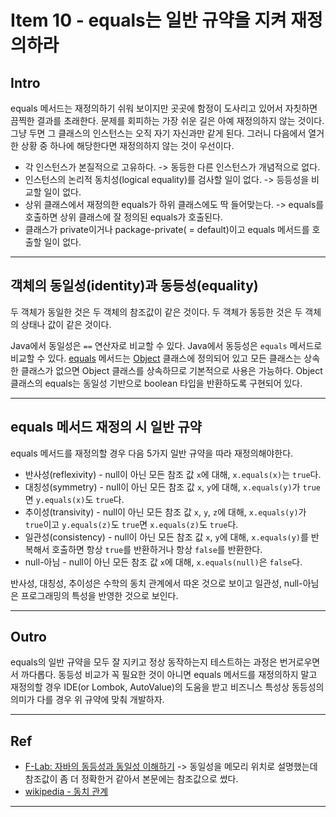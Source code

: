 # Item 10 - equals는 일반 규약을 지켜 재정의하라

## Intro

equals 메서드는 재정의하기 쉬워 보이지만 곳곳에 함정이 도사리고 있어서 자칫하면 끔찍한 결과를 초래한다. 문제를 회피하는 가장 쉬운 길은 아예 재정의하지 않는 것이다. 그냥 두면 그 클래스의 인스턴스는 오직 자기 자신과만 같게 된다. 그러니 다음에서 열거한 상황 중 하나에 해당한다면 재정의하지 않는 것이 우선이다.

- 각 인스턴스가 본질적으로 고유하다. -> 동등한 다른 인스턴스가 개념적으로 없다.
- 인스턴스의 논리적 동치성(logical equality)를 검사할 일이 없다. -> 등등성을 비교할 일이 없다.
- 상위 클래스에서 재정의한 equals가 하위 클래스에도 딱 들어맞는다. -> equals를 호출하면 상위 클래스에 잘 정의된 equals가 호출된다.
- 클래스가 private이거나 package-private( = default)이고 equals 메서드를 호출할 일이 없다.

---

## 객체의 동일성(identity)과 동등성(equality)

두 객체가 동일한 것은 두 객체의 참조값이 같은 것이다. 두 객체가 동등한 것은 두 객체의 상태나 값이 같은 것이다.

Java에서 동일성은 `==` 연산자로 비교할 수 있다. Java에서 동등성은 `equals` 메서드로 비교할 수 있다. [equals](<https://docs.oracle.com/en/java/javase/21/docs/api/java.base/java/lang/Object.html#equals(java.lang.Object)>) 메서드는 [Object](https://docs.oracle.com/en/java/javase/21/docs/api/java.base/java/lang/Object.html) 클래스에 정의되어 있고 모든 클래스는 상속한 클래스가 없으면 Object 클래스를 상속하므로 기본적으로 사용은 가능하다. Object 클래스의 equals는 동일성 기반으로 boolean 타입을 반환하도록 구현되어 있다.

---

## equals 메서드 재정의 시 일반 규약

equals 메서드를 재정의할 경우 다음 5가지 일반 규약을 따라 재정의해야한다.

- 반사성(reflexivity) - null이 아닌 모든 참조 값 `x`에 대해, `x.equals(x)`는 `true`다.
- 대칭성(symmetry) - null이 아닌 모든 참조 값 `x`, `y`에 대해, `x.equals(y)`가 `true`면 `y.equals(x)`도 `true`다.
- 추이성(transivity) - null이 아닌 모든 참조 값 `x`, `y`, `z`에 대해, `x.equals(y)`가 `true`이고 `y.equals(z)`도 `true`면 `x.equals(z)`도 `true`다.
- 일관성(consistency) - null이 아닌 모든 참조 값 `x`, `y`에 대해, `x.equals(y)`를 반복해서 호출하면 항상 `true`를 반환하거나 항상 `false`를 반환한다.
- null-아님 - null이 아닌 모든 참조 값 `x`에 대해, `x.equals(null)`은 `false`다.

반사성, 대칭성, 추이성은 수학의 동치 관계에서 따온 것으로 보이고 일관성, null-아님은 프로그래밍의 특성을 반영한 것으로 보인다.

---

## Outro

equals의 일반 규약을 모두 잘 지키고 정상 동작하는지 테스트하는 과정은 번거로우면서 까다롭다. 동등성 비교가 꼭 필요한 것이 아니면 equals 메서드를 재정의하지 말고 재정의할 경우 IDE(or Lombok, AutoValue)의 도움을 받고 비즈니스 특성상 동등성의 의미가 다를 경우 위 규약에 맞춰 개발하자.

---

## Ref

- [F-Lab: 자바의 동등성과 동일성 이해하기](https://f-lab.kr/insight/understanding-equality-and-identity-in-java?gad_source=1&gad_campaignid=22368870602&gbraid=0AAAAACGgUFfyIXNGFoznObrlZ2RyGy8HJ&gclid=CjwKCAjw89jGBhB0EiwA2o1On_qT6PqjHczAnFpFeKhuxVlJo6-OUbm4LC4K1rdO9zAtrp9bHMjZ2RoCYYgQAvD_BwE) -> 동일성을 메모리 위치로 설명했는데 참조값이 좀 더 정확한거 같아서 본문에는 참조값으로 썼다.
- [wikipedia - 동치 관계](https://ko.wikipedia.org/wiki/%EB%8F%99%EC%B9%98_%EA%B4%80%EA%B3%84)

---
